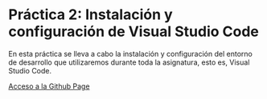 # Práctica 2: Instalación y configuración de Visual Studio Code
En esta práctica se lleva a cabo la instalación y configuración del entorno de desarrollo que utilizaremos durante toda la asignatura, esto es, Visual Studio Code.

[Acceso a la Github Page](https://ull-esit-inf-dsi-2021.github.io/ull-esit-inf-dsi-20-21-prct01-iaas-Zarlie/)
